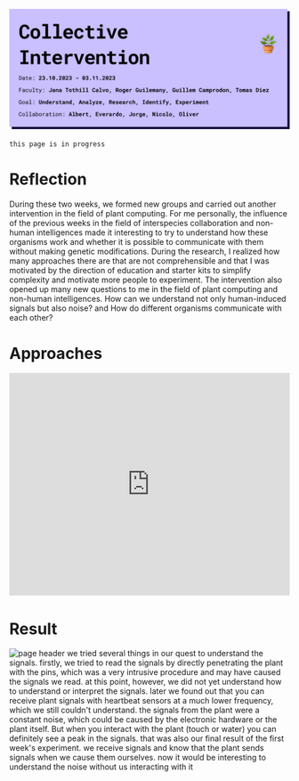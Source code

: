 ![page header](../../images/Bearbeitet/CollectiveInterventionCover.png)

`this page is in progress`
# Reflection
During these two weeks, we formed new groups and carried out another intervention in the field of plant computing. For me personally, the influence of the previous weeks in the field of interspecies collaboration and non-human intelligences made it interesting to try to understand how these organisms work and whether it is possible to communicate with them without making genetic modifications. During the research, I realized how many approaches there are that are not comprehensible and that I was motivated by the direction of education and starter kits to simplify complexity and motivate more people to experiment. The intervention also opened up many new questions to me in the field of plant computing and non-human intelligences. How can we understand not only human-induced signals but also noise? and How do different organisms communicate with each other? 

# Approaches

<iframe width="100%" height="400px" src="https://www.youtube.com/embed/v7DfLnNG7B8?si=34pE_OTaQWWSfACo" title="YouTube video player" frameborder="0" allow="accelerometer; autoplay; clipboard-write; encrypted-media; gyroscope; picture-in-picture; web-share" allowfullscreen></iframe>

# Result
![page header](../../images/Bearbeitet/IMG_5189_02.png)
we tried several things in our quest to understand the signals. firstly, we tried to read the signals by directly penetrating the plant with the pins, which was a very intrusive procedure and may have caused the signals we read. at this point, however, we did not yet understand how to understand or interpret the signals. later we found out that you can receive plant signals with heartbeat sensors at a much lower frequency, which we still couldn't understand. the signals from the plant were a constant noise, which could be caused by the electronic hardware or the plant itself. But when you interact with the plant (touch or water) you can definitely see a peak in the signals. that was also our final result of the first week's experiment. we receive signals and know that the plant sends signals when we cause them ourselves. now it would be interesting to understand the noise without us interacting with it